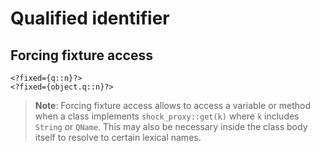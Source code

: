 # Qualified identifier

## Forcing fixture access

```
<?fixed={q::n}?>
<?fixed={object.q::n}?>
```

> **Note**: Forcing fixture access allows to access a variable or method when a class implements `shock_proxy::get(k)` where `k` includes `String` or `QName`. This may also be necessary inside the class body itself to resolve to certain lexical names.